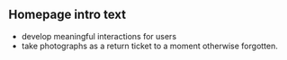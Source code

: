 ## Homepage intro text
- develop meaningful interactions for users 
- take photographs as a return ticket to a moment otherwise forgotten.